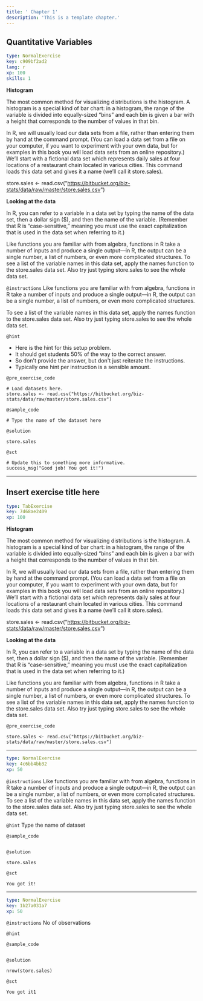 ```yaml
---
title: ' Chapter 1'
description: 'This is a template chapter.'
---
```


## Quantitative Variables

```yaml
type: NormalExercise
key: c909bf2ad2
lang: r
xp: 100
skills: 1
```

**Histogram**

The most common method for visualizing distributions is the histogram. A histogram is a special kind of bar chart: in a histogram, the range of the variable is divided into equally-sized “bins” and each bin is given a bar with a height that corresponds to the number of values in that bin.

In R, we will usually load our data sets from a file, rather than entering them by hand at the command prompt. (You can load a data set from a file on your computer, if you want to experiment with your own data, but for examples in this book you will load data sets from an online repository.) We’ll start with a fictional data set which represents daily sales at four locations of a restaurant chain located in various cities. This command loads this data set and gives it a name (we’ll call it store.sales).

store.sales <- read.csv("https://bitbucket.org/biz-stats/data/raw/master/store.sales.csv")

**Looking at the data**

In R, you can refer to a variable in a data set by typing the name of the data set, then a dollar sign ($), and then the name of the variable. (Remember that R is “case-sensitive,” meaning you must use the exact capitalization that is used in the data set when referring to it.)

Like functions you are familiar with from algebra, functions in R take a number of inputs and produce a single output—in R, the output can be a single number, a list of numbers, or even more complicated structures. To see a list of the variable names in this data set, apply the names function to the store.sales data set. Also try just typing store.sales to see the whole data set.

`@instructions`
Like functions you are familiar with from algebra, functions in R take a number of inputs and produce a single output—in R, the output can be a single number, a list of numbers, or even more complicated structures. 

To see a list of the variable names in this data set, apply the names function to the store.sales data set. Also try just typing store.sales to see the whole data set.

`@hint`
- Here is the hint for this setup problem. 
- It should get students 50% of the way to the correct answer.
- So don't provide the answer, but don't just reiterate the instructions.
- Typically one hint per instruction is a sensible amount.

`@pre_exercise_code`
```{r}
# Load datasets here.
store.sales <- read.csv("https://bitbucket.org/biz-stats/data/raw/master/store.sales.csv")
```

`@sample_code`
```{r}
# Type the name of the dataset here

```

`@solution`
```{r}
store.sales
```

`@sct`
```{r}
# Update this to something more informative.
success_msg("Good job! You got it!")
```

---

## Insert exercise title here

```yaml
type: TabExercise
key: 7d68ae2409
xp: 100
```

**Histogram**

The most common method for visualizing distributions is the histogram. A histogram is a special kind of bar chart: in a histogram, the range of the variable is divided into equally-sized “bins” and each bin is given a bar with a height that corresponds to the number of values in that bin.

In R, we will usually load our data sets from a file, rather than entering them by hand at the command prompt. (You can load a data set from a file on your computer, if you want to experiment with your own data, but for examples in this book you will load data sets from an online repository.) We’ll start with a fictional data set which represents daily sales at four locations of a restaurant chain located in various cities. This command loads this data set and gives it a name (we’ll call it store.sales).

store.sales <- read.csv("https://bitbucket.org/biz-stats/data/raw/master/store.sales.csv")

**Looking at the data**

In R, you can refer to a variable in a data set by typing the name of the data set, then a dollar sign ($), and then the name of the variable. (Remember that R is “case-sensitive,” meaning you must use the exact capitalization that is used in the data set when referring to it.)

Like functions you are familiar with from algebra, functions in R take a number of inputs and produce a single output—in R, the output can be a single number, a list of numbers, or even more complicated structures. To see a list of the variable names in this data set, apply the names function to the store.sales data set. Also try just typing store.sales to see the whole data set.

`@pre_exercise_code`
```{r}
store.sales <- read.csv("https://bitbucket.org/biz-stats/data/raw/master/store.sales.csv")
```

***

```yaml
type: NormalExercise
key: 4c6bb4bb32
xp: 50
```

`@instructions`
Like functions you are familiar with from algebra, functions in R take a number of inputs and produce a single output—in R, the output can be a single number, a list of numbers, or even more complicated structures. To see a list of the variable names in this data set, apply the names function to the store.sales data set. Also try just typing store.sales to see the whole data set.

`@hint`
Type the name of dataset

`@sample_code`
```{r}

```

`@solution`
```{r}
store.sales
```

`@sct`
```{r}
You got it!
```

***

```yaml
type: NormalExercise
key: 1b27a031a7
xp: 50
```

`@instructions`
No of observations

`@hint`


`@sample_code`
```{r}

```

`@solution`
```{r}
nrow(store.sales)
```

`@sct`
```{r}
You got it1
```

